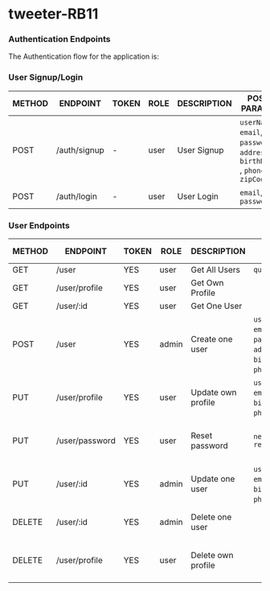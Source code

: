 # tweeter-RB11

### Authentication Endpoints

The Authentication flow for the application is:

### User Signup/Login

METHOD | ENDPOINT         | TOKEN | ROLE | DESCRIPTION              | POST PARAMS                                     | RETURNS
-------|------------------|-------|------|--------------------|-------------------------------------------------|--------------------
POST   | /auth/signup     | -     | user | User Signup              | `userName`, `email`, `password`, `address`, `birthDate` , `phone`, `zipCode`  | { token: `token` }
POST   | /auth/login      | -     | user | User Login               | `email`, `password`                             | { token: `token` }

### User Endpoints

METHOD | ENDPOINT         | TOKEN | ROLE | DESCRIPTION              | POST PARAMS                                     | RETURNS
-------|------------------|-------|------|--------------------------|-------------------------------------------------|--------------------
GET    | /user            | YES   | user | Get All Users            |  `query params`                            | [{user}]
GET    | /user/profile    | YES   | user | Get Own Profile          |                                                |  {user}
GET    | /user/:id        | YES   | user | Get One User             |                                             |  {user}
POST   | /user            | YES   | admin | Create one user         | `userName`, `email`, `password`, `address`, `birthDate` , `phone`, `zipCode` | {user}
PUT    | /user/profile    | YES   | user | Update own profile       | `userName`, `email`, `address`, `birthDate` , `phone`, `zipCode` | {message: 'Profile updated'}
PUT    | /user/password   | YES   | user  | Reset password          | `newPassword` `repeatPassword`                                    | { message: 'Password updated }
PUT    | /user/:id        | YES   | admin | Update one user         |  `userName`, `email`, `address`, `birthDate` , `phone`, `zipCode` | {message: 'User updated'
DELETE | /user/:id        | YES   | admin | Delete one user         |                                                   | {message: 'User deleted'}
DELETE | /user/profile    | YES   | user | Delete own profile       |                                                    | { message: 'Profile deleted' }
